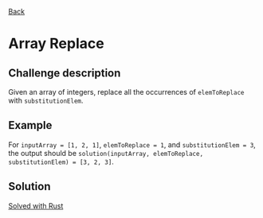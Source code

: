 [Back](../README.md)

# Array Replace

## Challenge description

Given an array of integers, replace all the occurrences of `elemToReplace` with `substitutionElem`.

## Example

For `inputArray = [1, 2, 1]`, `elemToReplace = 1`, and `substitutionElem = 3`, the output should be
`solution(inputArray, elemToReplace, substitutionElem) = [3, 2, 3]`.

## Solution

[Solved with Rust](array_replace.rs)

